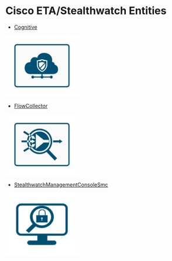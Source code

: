 # Cisco ETA/Stealthwatch Entities


- [Cognitive](./cognitive.md)  
<img src="./cognitive.png" width="200"/>

- [FlowCollector](./flow-collector.md)  
<img src="./flow-collector.png" width="200"/>

- [StealthwatchManagementConsoleSmc](./stealthwatch-management-console-smc.md)  
<img src="./stealthwatch-management-console-smc.png" width="200"/>
